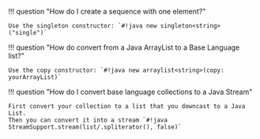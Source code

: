 !!! question "How do I create a sequence with one element?"

    Use the singleton constructor: `#!java new singleton<string>("single")`

!!! question "How do convert from a Java ArrayList to a Base Language list?"

    Use the copy constructor: `#!java new arraylist<string>(copy: yourArrayList)`

!!! question "How do I convert base language collections to a Java Stream"

    First convert your collection to a list that you downcast to a Java List.
    Then you can convert it into a stream `#!java StreamSupport.stream(list/.spliterator(), false)`
